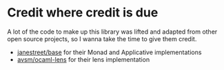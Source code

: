 Credit where credit is due
================================================================================

A lot of the code to make up this library was lifted and adapted from other open
source projects, so I wanna take the time to give them credit.

- [janestreet/base](https://github.com/janestreet/base) for their Monad and Applicative implementations
- [avsm/ocaml-lens](https://github.com/avsm/ocaml-lens) for their lens implementation